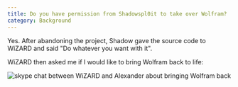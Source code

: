 ```yaml
---
title: Do you have permission from Shadowspl0it to take over Wolfram?
category: Background
---
```

Yes. After abandoning the project, Shadow gave the source code to WiZARD and said "Do whatever you want with it".

WiZARD then asked me if I would like to bring Wolfram back to life:

![skype chat between WiZARD and Alexander about bringing Wolfram back](https://cloud.githubusercontent.com/assets/10100202/17765743/15792c8e-6528-11e6-8947-802e89d4a234.png)
